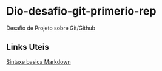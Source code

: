 # Dio-desafio-git-primerio-rep
Desafio de Projeto sobre Git/Github
## Links Uteis
[Sintaxe basica Markdown](https://www.markdownguide.org/basic-syntax/)
